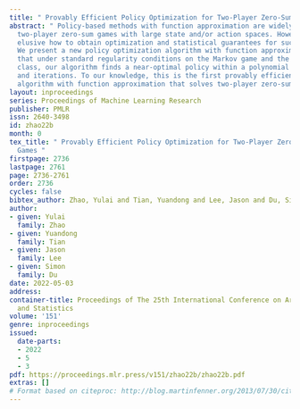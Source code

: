 ```yaml
---
title: " Provably Efficient Policy Optimization for Two-Player Zero-Sum Markov Games "
abstract: " Policy-based methods with function approximation are widely used for solving
  two-player zero-sum games with large state and/or action spaces. However, it remains
  elusive how to obtain optimization and statistical guarantees for such algorithms.
  We present a new policy optimization algorithm with function approximation and prove
  that under standard regularity conditions on the Markov game and the function approximation
  class, our algorithm finds a near-optimal policy within a polynomial number of samples
  and iterations. To our knowledge, this is the first provably efficient policy optimization
  algorithm with function approximation that solves two-player zero-sum Markov games. "
layout: inproceedings
series: Proceedings of Machine Learning Research
publisher: PMLR
issn: 2640-3498
id: zhao22b
month: 0
tex_title: " Provably Efficient Policy Optimization for Two-Player Zero-Sum Markov
  Games "
firstpage: 2736
lastpage: 2761
page: 2736-2761
order: 2736
cycles: false
bibtex_author: Zhao, Yulai and Tian, Yuandong and Lee, Jason and Du, Simon
author:
- given: Yulai
  family: Zhao
- given: Yuandong
  family: Tian
- given: Jason
  family: Lee
- given: Simon
  family: Du
date: 2022-05-03
address:
container-title: Proceedings of The 25th International Conference on Artificial Intelligence
  and Statistics
volume: '151'
genre: inproceedings
issued:
  date-parts:
  - 2022
  - 5
  - 3
pdf: https://proceedings.mlr.press/v151/zhao22b/zhao22b.pdf
extras: []
# Format based on citeproc: http://blog.martinfenner.org/2013/07/30/citeproc-yaml-for-bibliographies/
---
```

